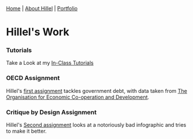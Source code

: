 [Home](https://hhochszt.github.io/94870-Portfolio) | [About Hillel](AboutHillel.md) | [Portfolio](Portfolio.md)

# Hillel's Work

### Tutorials

Take a Look at my [In-Class Tutorials](tutorials.md)

### OECD Assignment

Hillel's [first assignment](OECD.md) tackles government debt, with data taken from [The Organisation for Economic Co-operation and Development](https://OECD.org).

### Critique by Design Assignment

Hillel's [Second assignment](CBD.md) looks at a notoriously bad infographic and tries to make it better.
